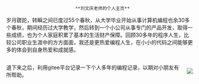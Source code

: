                               **刘文庆老师的个人主页**

​       岁月蹉跎，转瞬之间已度过55个春秋，从大学毕业开始从事计算机编程也余30多个春秋，期间经历过大学教学，然后转到一个小公司从事专门的产品开发，取得一些成绩，也为个人家庭积累了基本的生活财产保障。回顾30多年的程序人生，比较公司职业生涯中的方方面面，我还是更热爱编程人生，在小小的代码之间能够更多的体会到自身热爱和成就感。

<div style="display: flex; align-items: center; gap:10px;">
    <p>        退下来之后，利用gitee平台记录一下个人多年的编程记录，以期对小朋友有所帮助。
    </p>
	<img src="http://127.0.0.1/MiniUI/images/SelfPage_1.jpg" width >
</div>

​    



